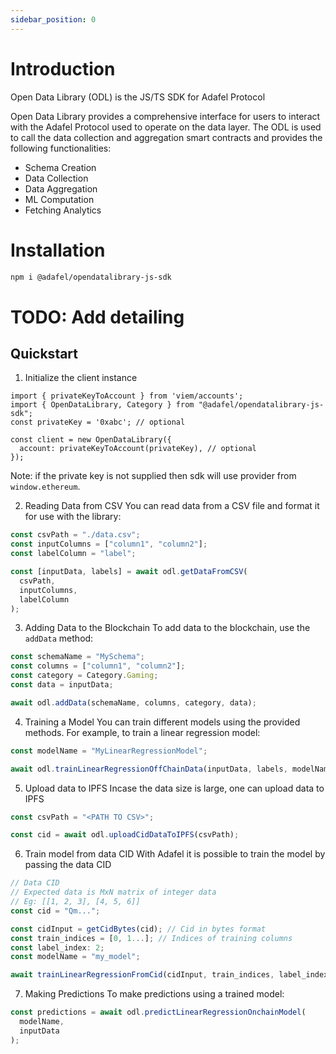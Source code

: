 ```yaml
---
sidebar_position: 0
---
```


# Introduction

Open Data Library (ODL) is the JS/TS SDK for Adafel Protocol

Open Data Library provides a comprehensive interface for users to interact with the Adafel Protocol used to operate on the data layer. The ODL is used to call the data collection and aggregation smart contracts and provides the following functionalities:

- Schema Creation
- Data Collection
- Data Aggregation
- ML Computation
- Fetching Analytics

# Installation

```bash
npm i @adafel/opendatalibrary-js-sdk
```

# TODO: Add detailing

## Quickstart

1. Initialize the client instance

```
import { privateKeyToAccount } from 'viem/accounts';
import { OpenDataLibrary, Category } from "@adafel/opendatalibrary-js-sdk";
const privateKey = '0xabc'; // optional

const client = new OpenDataLibrary({
  account: privateKeyToAccount(privateKey), // optional
});
```

Note: if the private key is not supplied then sdk will use provider from `window.ethereum`.

2. Reading Data from CSV
   You can read data from a CSV file and format it for use with the library:

```javascript
const csvPath = "./data.csv";
const inputColumns = ["column1", "column2"];
const labelColumn = "label";

const [inputData, labels] = await odl.getDataFromCSV(
  csvPath,
  inputColumns,
  labelColumn
);
```

3. Adding Data to the Blockchain
   To add data to the blockchain, use the `addData` method:

```javascript
const schemaName = "MySchema";
const columns = ["column1", "column2"];
const category = Category.Gaming;
const data = inputData;

await odl.addData(schemaName, columns, category, data);
```

4. Training a Model
   You can train different models using the provided methods. For example, to train a linear regression model:

```javascript
const modelName = "MyLinearRegressionModel";

await odl.trainLinearRegressionOffChainData(inputData, labels, modelName);
```

5. Upload data to IPFS
   Incase the data size is large, one can upload data to IPFS

```javascript
const csvPath = "<PATH TO CSV>";

const cid = await odl.uploadCidDataToIPFS(csvPath);
```

6. Train model from data CID
   With Adafel it is possible to train the model by passing the data CID

```javascript
// Data CID
// Expected data is MxN matrix of integer data
// Eg: [[1, 2, 3], [4, 5, 6]]
const cid = "Qm...";

const cidInput = getCidBytes(cid); // Cid in bytes format
const train_indices = [0, 1...]; // Indices of training columns
const label_index: 2;
const modelName = "my_model";

await trainLinearRegressionFromCid(cidInput, train_indices, label_index, modelName);
```

7. Making Predictions
   To make predictions using a trained model:

```javascript
const predictions = await odl.predictLinearRegressionOnchainModel(
  modelName,
  inputData
);
```

